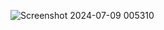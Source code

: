 ![Screenshot 2024-07-09 005310](https://github.com/TinaRani2003/E-Commerce/assets/160511456/ae984d26-edcc-47de-972f-f6b8de4f0e74)
